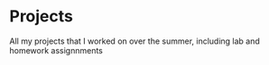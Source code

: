 # Projects

All my projects that I worked on over the summer, including lab and homework assignnments
